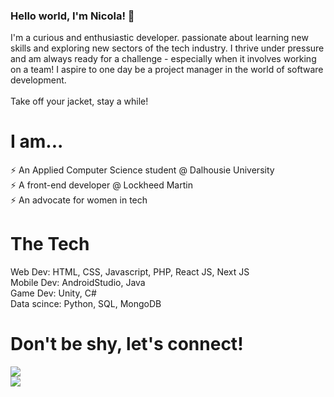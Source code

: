 ### Hello world, I'm Nicola! 👋
I'm a curious and enthusiastic developer. passionate about learning new skills and exploring new sectors of the tech industry. I thrive under pressure and am always ready for a challenge - especially when it involves working on a team! I aspire to one day be a project manager in the world of software development.<br>
<br>
Take off your jacket, stay a while!
<br>
# I am...
⚡ An Applied Computer Science student @ Dalhousie University<br>
⚡ A front-end developer @ Lockheed Martin<br>
⚡ An advocate for women in tech<br>

# The Tech
Web Dev: HTML, CSS, Javascript, PHP, React JS, Next JS<br>
Mobile Dev: AndroidStudio, Java<br>
Game Dev: Unity, C#<br>
Data scince: Python, SQL, MongoDB<br>

# Don't be shy, let's connect!
<a href="www.linkedin.com/in/nicola-downward">
  <img src="![LinkedIn](https://img.shields.io/badge/@nicoladownward-0072b1?style=for-the-badge&logo=LinkedIn&logoColor=white&link=www.linkedin.com/in/nicola-downward)">
</a>
<br>
<a href="mailto:nicoladownward@dal.ca">
  <img src="![Microsoft-Outlook](https://img.shields.io/badge/nicoladownward-00a2ed?style=for-the-badge&logo=Microsoft-Outlook&logoColor=white&link=mailto:nicoladownward@dal.ca)">
</a>

<!-- 
**ndownward/ndownward** is a ✨ _special_ ✨ repository because its `README.md` (this file) appears on your GitHub profile.

Here are some ideas to get you started:

- 🔭 I’m currently working on ...
- 🌱 I’m currently learning ...
- 👯 I’m looking to collaborate on ...
- 🤔 I’m looking for help with ...
- 💬 Ask me about ...
- 📫 How to reach me: ...
- 😄 Pronouns: ...
- ⚡ Fun fact: ...
 -->
